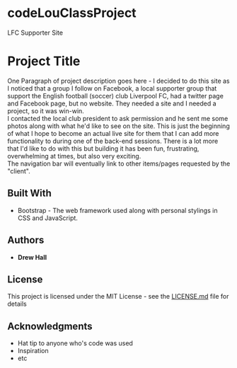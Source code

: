 # codeLouClassProject
LFC Supporter Site

# Project Title

One Paragraph of project description goes here - I decided to do this site as I noticed that a group I follow on Facebook, a local supporter group that support the English football (soccer) club Liverpool FC, had a twitter page and Facebook page, but no website.  They needed a site and I needed a project, so it was win-win.  
I contacted the local club president to ask permission and he sent me some photos along with what he'd like to see on the site.  This is just the beginning of what I hope to become an actual live site for them that I can add more functionality to during one of the back-end sessions.  There is a lot more that I'd like to do with this but building it has been fun, frustrating, overwhelming at times, but also very exciting.  
The navigation bar will eventually link to other items/pages requested by the "client".  


## Built With

* Bootstrap - The web framework used along with personal stylings in CSS and JavaScript.


## Authors

* **Drew Hall** 


## License

This project is licensed under the MIT License - see the [LICENSE.md](LICENSE.md) file for details

## Acknowledgments

* Hat tip to anyone who's code was used
* Inspiration
* etc

